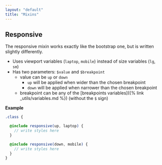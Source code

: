 ```yaml
---
layout: "default"
title: "Mixins"
---
```


## Responsive

The responsive mixin works exactly like the bootstrap one, but is written slightly differently. 

- Uses viewport variables (`laptop`, `mobile`) instead of size variables (`lg`, `sm`)
- Has two parameters: `$value` and `$breakpoint`
  - value can be `up` or `down`
    - `up` will be applied when wider than the chosen breakpoint
    - `down` will be applied when narrower than the chosen breakpoint
  - breakpoint can be any of the [breakpoints variables]({% link _utils/variables.md %}) (without the `$` sign)

**Example**

```scss
.class {

  @include responsive(up, laptop) {
    // write styles here
  }

  @include responsive(down, mobile) {
    // write styles here
  }
}
```

